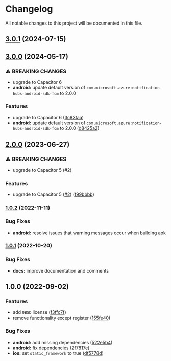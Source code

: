 # Changelog

All notable changes to this project will be documented in this file.

## [3.0.1](https://github.com/jonz94/capacitor-azure-notification-hubs/compare/v3.0.0...v3.0.1) (2024-07-15)

## [3.0.0](https://github.com/jonz94/capacitor-azure-notification-hubs/compare/v2.0.0...v3.0.0) (2024-05-17)

### ⚠ BREAKING CHANGES

- upgrade to Capacitor 6
- **android:** update default version of `com.microsoft.azure:notification-hubs-android-sdk-fcm` to 2.0.0

### Features

- upgrade to Capacitor 6 ([3c83faa](https://github.com/jonz94/capacitor-azure-notification-hubs/commit/3c83faaf7c176fd561a79a443aea15992a84b914))
- **android:** update default version of `com.microsoft.azure:notification-hubs-android-sdk-fcm` to 2.0.0 ([d8425a2](https://github.com/jonz94/capacitor-azure-notification-hubs/commit/d8425a2c4aedd684871e1a439a2fd5cea65b28ab))

## [2.0.0](https://github.com/jonz94/capacitor-azure-notification-hubs/compare/v1.0.2...v2.0.0) (2023-06-27)

### ⚠ BREAKING CHANGES

- upgrade to Capacitor 5 (#2)

### Features

- upgrade to Capacitor 5 ([#2](https://github.com/jonz94/capacitor-azure-notification-hubs/issues/2)) ([f99bbbb](https://github.com/jonz94/capacitor-azure-notification-hubs/commit/f99bbbbfb52d6151eb212005ed340e16d99cebdc))

### [1.0.2](https://github.com/jonz94/capacitor-azure-notification-hubs/compare/v1.0.1...v1.0.2) (2022-11-11)

### Bug Fixes

- **android:** resolve issues that warning messages occur when building apk

### [1.0.1](https://github.com/jonz94/capacitor-azure-notification-hubs/compare/v1.0.0...v1.0.1) (2022-10-20)

### Bug Fixes

- **docs:** improve documentation and comments

## 1.0.0 (2022-09-02)

### Features

- add `0BSD` license ([f3ffc7f](https://github.com/jonz94/capacitor-azure-notification-hubs/commit/f3ffc7f68dac0d17458b695fdb111ffe6c6c88b3))
- remove functionality except register ([155fe40](https://github.com/jonz94/capacitor-azure-notification-hubs/commit/155fe400baae5936366eaa53eb87e36209c9da99))

### Bug Fixes

- **android:** add missing dependencies ([522e5b4](https://github.com/jonz94/capacitor-azure-notification-hubs/commit/522e5b4541dc9f4dd3acdb378ca189a250900af3))
- **android:** fix dependencies ([2f7817e](https://github.com/jonz94/capacitor-azure-notification-hubs/commit/2f7817ed50dabfbbb747e698e036ac7019b842d1))
- **ios:** set `static_framework` to true ([df5778d](https://github.com/jonz94/capacitor-azure-notification-hubs/commit/df5778d73fc356b6c280f1720e316285bb64604b))
